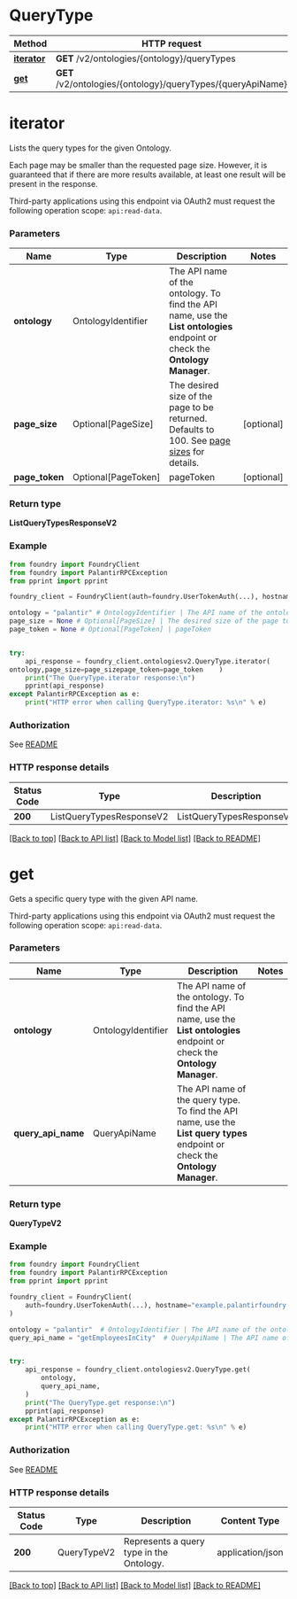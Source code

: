 # QueryType

Method | HTTP request |
------------- | ------------- |
[**iterator**](#iterator) | **GET** /v2/ontologies/{ontology}/queryTypes |
[**get**](#get) | **GET** /v2/ontologies/{ontology}/queryTypes/{queryApiName} |

# **iterator**
Lists the query types for the given Ontology.        

Each page may be smaller than the requested page size. However, it is guaranteed that if there are more
results available, at least one result will be present in the response.        

Third-party applications using this endpoint via OAuth2 must request the following operation scope: `api:read-data`.


### Parameters

Name | Type | Description  | Notes |
------------- | ------------- | ------------- | ------------- |
**ontology** | OntologyIdentifier | The API name of the ontology. To find the API name, use the **List ontologies** endpoint or check the **Ontology Manager**.  |  |
**page_size** | Optional[PageSize] | The desired size of the page to be returned. Defaults to 100. See [page sizes](/docs/foundry/api/general/overview/paging/#page-sizes) for details.  | [optional] |
**page_token** | Optional[PageToken] | pageToken | [optional] |

### Return type
**ListQueryTypesResponseV2**

### Example

```python
from foundry import FoundryClient
from foundry import PalantirRPCException
from pprint import pprint

foundry_client = FoundryClient(auth=foundry.UserTokenAuth(...), hostname="example.palantirfoundry.com")

ontology = "palantir" # OntologyIdentifier | The API name of the ontology. To find the API name, use the **List ontologies** endpoint or check the **Ontology Manager**. 
page_size = None # Optional[PageSize] | The desired size of the page to be returned. Defaults to 100. See [page sizes](/docs/foundry/api/general/overview/paging/#page-sizes) for details. 
page_token = None # Optional[PageToken] | pageToken


try:
    api_response = foundry_client.ontologiesv2.QueryType.iterator(
ontology,page_size=page_sizepage_token=page_token    )
    print("The QueryType.iterator response:\n")
    pprint(api_response)
except PalantirRPCException as e:
    print("HTTP error when calling QueryType.iterator: %s\n" % e)

```



### Authorization

See [README](../README.md#authorization)

### HTTP response details
| Status Code | Type        | Description | Content Type |
|-------------|-------------|-------------|------------------|
**200** | ListQueryTypesResponseV2  | ListQueryTypesResponseV2 | application/json |

[[Back to top]](#) [[Back to API list]](../../../README.md#documentation-for-api-endpoints) [[Back to Model list]](../../../README.md#documentation-for-models) [[Back to README]](../../../README.md)

# **get**
Gets a specific query type with the given API name.

Third-party applications using this endpoint via OAuth2 must request the following operation scope: `api:read-data`.


### Parameters

Name | Type | Description  | Notes |
------------- | ------------- | ------------- | ------------- |
**ontology** | OntologyIdentifier | The API name of the ontology. To find the API name, use the **List ontologies** endpoint or check the **Ontology Manager**.  |  |
**query_api_name** | QueryApiName | The API name of the query type. To find the API name, use the **List query types** endpoint or check the **Ontology Manager**.  |  |

### Return type
**QueryTypeV2**

### Example

```python
from foundry import FoundryClient
from foundry import PalantirRPCException
from pprint import pprint

foundry_client = FoundryClient(
    auth=foundry.UserTokenAuth(...), hostname="example.palantirfoundry.com"
)

ontology = "palantir"  # OntologyIdentifier | The API name of the ontology. To find the API name, use the **List ontologies** endpoint or check the **Ontology Manager**.
query_api_name = "getEmployeesInCity"  # QueryApiName | The API name of the query type. To find the API name, use the **List query types** endpoint or check the **Ontology Manager**.


try:
    api_response = foundry_client.ontologiesv2.QueryType.get(
        ontology,
        query_api_name,
    )
    print("The QueryType.get response:\n")
    pprint(api_response)
except PalantirRPCException as e:
    print("HTTP error when calling QueryType.get: %s\n" % e)

```



### Authorization

See [README](../README.md#authorization)

### HTTP response details
| Status Code | Type        | Description | Content Type |
|-------------|-------------|-------------|------------------|
**200** | QueryTypeV2  | Represents a query type in the Ontology. | application/json |

[[Back to top]](#) [[Back to API list]](../../../README.md#documentation-for-api-endpoints) [[Back to Model list]](../../../README.md#documentation-for-models) [[Back to README]](../../../README.md)

